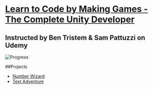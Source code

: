 # [Learn to Code by Making Games - The Complete Unity Developer](https://www.udemy.com/unitycourse/)
## Instructed by Ben Tristem & Sam Pattuzzi on Udemy
![Progress](http://progressed.io/bar/13)

##Projects
 - [Number Wizard](/NumberWizard)
 - [Text Adventure](/TextAdventure)